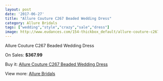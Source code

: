 ```yaml
---
layout: post
date: '2017-06-27'
title: "Allure Couture C267 Beaded Wedding Dress"
category: Allure Bridals
tags: ["wedding","style","crazy","sale","dress"]
image: http://www.eudances.com/154-thickbox_default/allure-couture-c267-beaded-wedding-dress.jpg
---
```

Allure Couture C267 Beaded Wedding Dress

On Sales: **$367.99**
<a href="https://www.eudances.com/en/allure-bridals/49-allure-couture-c267-beaded-wedding-dress.html"><amp-img layout="responsive" width="600" height="600" src="//www.eudances.com/154-thickbox_default/allure-couture-c267-beaded-wedding-dress.jpg" alt="Allure Couture C267 Beaded Wedding Dress 0" /></a>
<a href="https://www.eudances.com/en/allure-bridals/49-allure-couture-c267-beaded-wedding-dress.html"><amp-img layout="responsive" width="600" height="600" src="//www.eudances.com/156-thickbox_default/allure-couture-c267-beaded-wedding-dress.jpg" alt="Allure Couture C267 Beaded Wedding Dress 1" /></a>
<a href="https://www.eudances.com/en/allure-bridals/49-allure-couture-c267-beaded-wedding-dress.html"><amp-img layout="responsive" width="600" height="600" src="//www.eudances.com/155-thickbox_default/allure-couture-c267-beaded-wedding-dress.jpg" alt="Allure Couture C267 Beaded Wedding Dress 2" /></a>

Buy it: [Allure Couture C267 Beaded Wedding Dress](https://www.eudances.com/en/allure-bridals/49-allure-couture-c267-beaded-wedding-dress.html "Allure Couture C267 Beaded Wedding Dress")

View more: [Allure Bridals](https://www.eudances.com/en/2-allure-bridals "Allure Bridals")